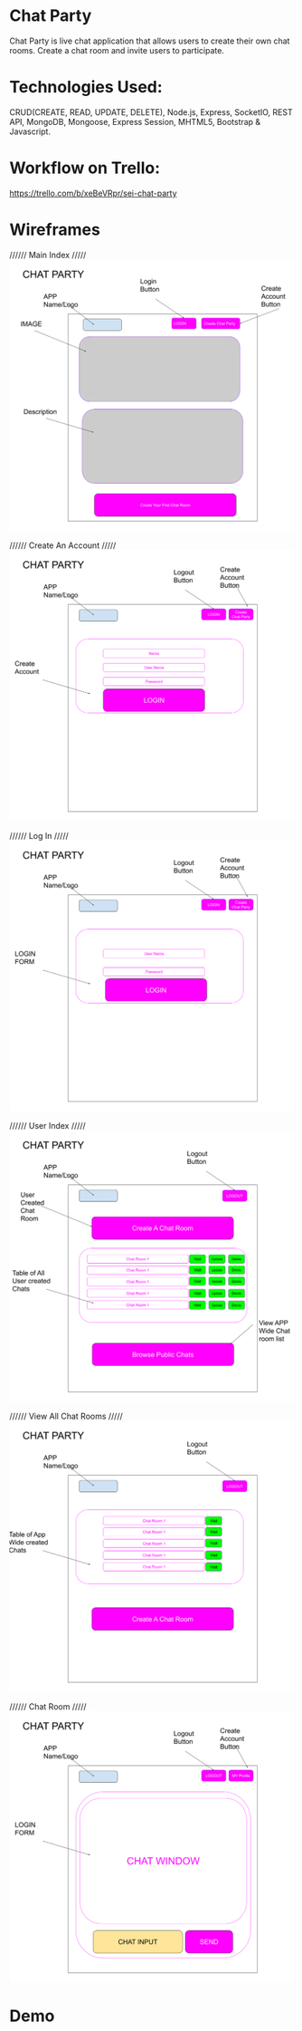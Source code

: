 # Chat Party

Chat Party is live chat application that allows users to create their own chat rooms. Create a chat room and invite users to participate.

# Technologies Used:

CRUD(CREATE, READ, UPDATE, DELETE), Node.js, Express, SocketIO, REST API, MongoDB, Mongoose, Express Session, MHTML5, Bootstrap & Javascript.

# Workflow on Trello:
https://trello.com/b/xeBeVRpr/sei-chat-party

# Wireframes

////// Main Index /////
![Screenshot](img/chat_party_index.png)

////// Create An Account /////
![Screenshot](img/chat_party_create_account.png)

////// Log In /////
![Screenshot](img/chat_party_login.png)

////// User Index /////
![Screenshot](img/chat_party_user_index.png)

////// View All Chat Rooms /////
![Screenshot](img/chat_party_view_all.png)

////// Chat Room /////
![Screenshot](img/chat_party_chat_index.png)


# Demo
